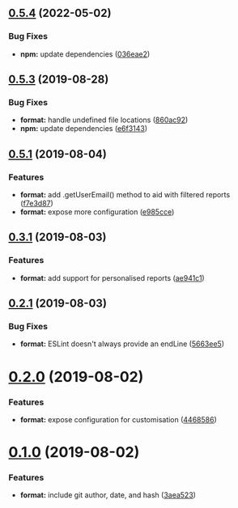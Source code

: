 ## [0.5.4](https://github.com/JamieMason/eslint-formatter-git-log/compare/0.5.3...0.5.4) (2022-05-02)


### Bug Fixes

* **npm:** update dependencies ([036eae2](https://github.com/JamieMason/eslint-formatter-git-log/commit/036eae28146ad0f6216457accd7b09b38485c0eb))



## [0.5.3](https://github.com/JamieMason/eslint-formatter-git-log/compare/0.5.1...0.5.3) (2019-08-28)


### Bug Fixes

* **format:** handle undefined file locations ([860ac92](https://github.com/JamieMason/eslint-formatter-git-log/commit/860ac92de589e7e92830ec059d79d89d0bb9a829))
* **npm:** update dependencies ([e6f3143](https://github.com/JamieMason/eslint-formatter-git-log/commit/e6f3143fa387219912f7dd0a19c6eee04377ec8d))



## [0.5.1](https://github.com/JamieMason/eslint-formatter-git-log/compare/0.3.1...0.5.1) (2019-08-04)


### Features

* **format:** add .getUserEmail() method to aid with filtered reports ([f7e3d87](https://github.com/JamieMason/eslint-formatter-git-log/commit/f7e3d870ec47905084a521c0bc6eaf6fd808e226))
* **format:** expose more configuration ([e985cce](https://github.com/JamieMason/eslint-formatter-git-log/commit/e985ccec0b79767a820449a635e43dcd7c583aa3))



## [0.3.1](https://github.com/JamieMason/eslint-formatter-git-log/compare/0.2.1...0.3.1) (2019-08-03)


### Features

* **format:** add support for personalised reports ([ae941c1](https://github.com/JamieMason/eslint-formatter-git-log/commit/ae941c1cbc9c23f6b779084a8fe02f1dfa0c436c))



## [0.2.1](https://github.com/JamieMason/eslint-formatter-git-log/compare/0.2.0...0.2.1) (2019-08-03)


### Bug Fixes

* **format:** ESLint doesn't always provide an endLine ([5663ee5](https://github.com/JamieMason/eslint-formatter-git-log/commit/5663ee5bf0861afae2538e53ebc99dafa9a65a5e))



# [0.2.0](https://github.com/JamieMason/eslint-formatter-git-log/compare/0.1.0...0.2.0) (2019-08-02)


### Features

* **format:** expose configuration for customisation ([4468586](https://github.com/JamieMason/eslint-formatter-git-log/commit/4468586451d1c14a0d0101eef13c396276dadc87))



# [0.1.0](https://github.com/JamieMason/eslint-formatter-git-log/compare/3aea523e7a910e4d9989e75422a7589e1f486672...0.1.0) (2019-08-02)


### Features

* **format:** include git author, date, and hash ([3aea523](https://github.com/JamieMason/eslint-formatter-git-log/commit/3aea523e7a910e4d9989e75422a7589e1f486672))



